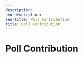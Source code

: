```yaml
---
description: 
seo-description: 
seo-title: Poll Contribution
title: Poll Contribution
---
```


# Poll Contribution



